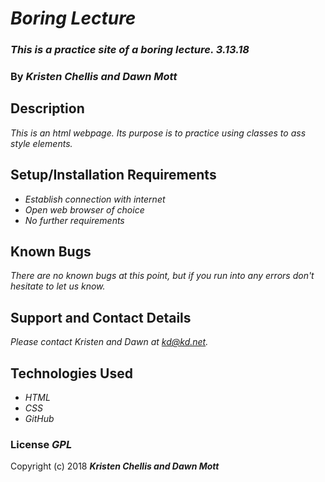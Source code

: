 # _Boring Lecture_

### _This is a practice site of a boring lecture. 3.13.18_

### By _**Kristen Chellis and Dawn Mott**_

## Description

_This is an html webpage. Its purpose is to practice using classes to ass style elements._

## Setup/Installation Requirements

* _Establish connection with internet_
* _Open web browser of choice_
* _No further requirements_

## Known Bugs

_There are no known bugs at this point, but if you run into any errors don't hesitate to let us know._

## Support and Contact Details

_Please contact Kristen and Dawn at kd@kd.net._

## Technologies Used

* _HTML_
* _CSS_
* _GitHub_

### License _GPL_

Copyright (c) 2018 **_Kristen Chellis and Dawn Mott_**
